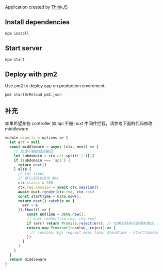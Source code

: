 
Application created by [ThinkJS](http://www.thinkjs.org)

## Install dependencies

```
npm install
```

## Start server

```
npm start
```

## Deploy with pm2

Use pm2 to deploy app on production enviroment.

```
pm2 startOrReload pm2.json
```

## 补充
如果希望某些 controller 如 api 不被 nuxt 中间件拦截，请参考下面的代码修改 middleware
```javascript
module.exports = options => {
  let err = null
  const middleware = async (ctx, next) => {
    // 处理不被拦截的路径
    let subdomain = ctx.url.split('/')[1]
    if (subdomain === 'api') {
      return next()
    } else {
      // let isApi
      // 默认访问状态为 404
      ctx.status = 200
      ctx.req.session = await ctx.session()
      await nuxt.render(ctx.req, ctx.res)
      const startTime = Date.now();
      return next().catch(e => {
        err = e
      }).then(() => {
          const endTime = Date.now();
          // nuxt.render(ctx.req, ctx.res)
          if (err) return Promise.reject(err); // 如果后续执行逻辑有错误，则将错误返回
          return new Promise((resolve, reject) => {
            // console.log(`request exec time: ${endTime - startTime}ms`);
          })
        }
      )
    }
  }
  return middleware
}
```
